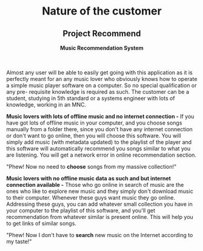 <div align=center>
  <h1>Nature of the customer</h1>
  <h2>Project Recommend</h2>
  <b> Music Recommendation System </b><br />
</div><br /><br />

Almost any user will be able to easily get going with this application as it is perfectly meant for an any music lover who obviously knows how to operate a simple music player software on a computer. So no special qualification or any pre- requisite knowledge is required as such. The customer can be a student, studying in 5th standard or a systems engineer with lots of knowledge, working in an MNC.

**Music lovers with lots of offline music and no internet connection -** If you have got lots of offline music in your computer, and you choose songs manually from a folder there, since you don't have any internet connection or don't want to go online, then you will choose this software. You will simply add music (with metadata updated) to the playlist of the player and this software will automatically recommend you songs similar to what you are listening. You will get a network error in online recommendation section.

"Phew! Now no need to **choose** songs from my massive collection!"

**Music lovers with no offline music data as such and but internet connection available -** Those who go online in search of music are the ones who like to explore new music and they simply don't download music to their computer. Whenever these guys want music they go online. Addressing these guys, you can add whatever small collection you have in your computer to the playlist of this software, and you'll get recommendation from whatever similar is present online. This will help you to get links of similar songs.

"Phew! Now I don't have to **search** new music on the Internet according to my taste!"

